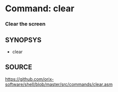 # Command: clear

### Clear the screen

## SYNOPSYS

+ clear

## SOURCE

https://github.com/orix-software/shell/blob/master/src/commands/clear.asm

